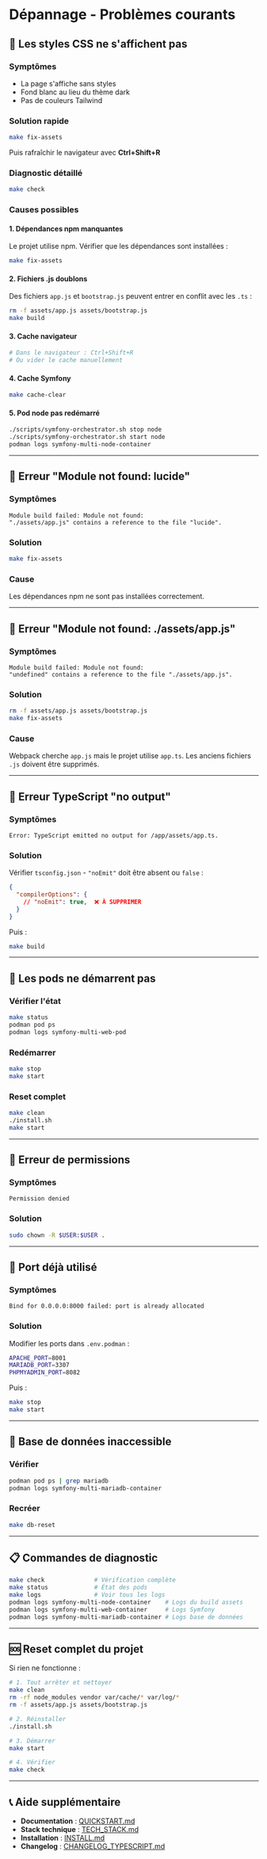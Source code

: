 # Dépannage - Problèmes courants

## 🎨 Les styles CSS ne s'affichent pas

### Symptômes
- La page s'affiche sans styles
- Fond blanc au lieu du thème dark
- Pas de couleurs Tailwind

### Solution rapide
```bash
make fix-assets
```

Puis rafraîchir le navigateur avec **Ctrl+Shift+R**

### Diagnostic détaillé
```bash
make check
```

### Causes possibles

#### 1. Dépendances npm manquantes
Le projet utilise npm. Vérifier que les dépendances sont installées :
```bash
make fix-assets
```

#### 2. Fichiers .js doublons
Des fichiers `app.js` et `bootstrap.js` peuvent entrer en conflit avec les `.ts` :
```bash
rm -f assets/app.js assets/bootstrap.js
make build
```

#### 3. Cache navigateur
```bash
# Dans le navigateur : Ctrl+Shift+R
# Ou vider le cache manuellement
```

#### 4. Cache Symfony
```bash
make cache-clear
```

#### 5. Pod node pas redémarré
```bash
./scripts/symfony-orchestrator.sh stop node
./scripts/symfony-orchestrator.sh start node
podman logs symfony-multi-node-container
```

---

## 🔴 Erreur "Module not found: lucide"

### Symptômes
```
Module build failed: Module not found:
"./assets/app.js" contains a reference to the file "lucide".
```

### Solution
```bash
make fix-assets
```

### Cause
Les dépendances npm ne sont pas installées correctement.

---

## 🔴 Erreur "Module not found: ./assets/app.js"

### Symptômes
```
Module build failed: Module not found:
"undefined" contains a reference to the file "./assets/app.js".
```

### Solution
```bash
rm -f assets/app.js assets/bootstrap.js
make fix-assets
```

### Cause
Webpack cherche `app.js` mais le projet utilise `app.ts`. Les anciens fichiers `.js` doivent être supprimés.

---

## 🔴 Erreur TypeScript "no output"

### Symptômes
```
Error: TypeScript emitted no output for /app/assets/app.ts.
```

### Solution
Vérifier `tsconfig.json` - `"noEmit"` doit être absent ou `false` :
```json
{
  "compilerOptions": {
    // "noEmit": true,  ❌ À SUPPRIMER
  }
}
```

Puis :
```bash
make build
```

---

## 🔴 Les pods ne démarrent pas

### Vérifier l'état
```bash
make status
podman pod ps
podman logs symfony-multi-web-pod
```

### Redémarrer
```bash
make stop
make start
```

### Reset complet
```bash
make clean
./install.sh
make start
```

---

## 🔴 Erreur de permissions

### Symptômes
```
Permission denied
```

### Solution
```bash
sudo chown -R $USER:$USER .
```

---

## 🔴 Port déjà utilisé

### Symptômes
```
Bind for 0.0.0.0:8000 failed: port is already allocated
```

### Solution
Modifier les ports dans `.env.podman` :
```bash
APACHE_PORT=8001
MARIADB_PORT=3307
PHPMYADMIN_PORT=8082
```

Puis :
```bash
make stop
make start
```

---

## 🔴 Base de données inaccessible

### Vérifier
```bash
podman pod ps | grep mariadb
podman logs symfony-multi-mariadb-container
```

### Recréer
```bash
make db-reset
```

---

## 📋 Commandes de diagnostic

```bash
make check              # Vérification complète
make status             # État des pods
make logs               # Voir tous les logs
podman logs symfony-multi-node-container    # Logs du build assets
podman logs symfony-multi-web-container     # Logs Symfony
podman logs symfony-multi-mariadb-container # Logs base de données
```

---

## 🆘 Reset complet du projet

Si rien ne fonctionne :

```bash
# 1. Tout arrêter et nettoyer
make clean
rm -rf node_modules vendor var/cache/* var/log/*
rm -f assets/app.js assets/bootstrap.js

# 2. Réinstaller
./install.sh

# 3. Démarrer
make start

# 4. Vérifier
make check
```

---

## 📞 Aide supplémentaire

- **Documentation** : [QUICKSTART.md](QUICKSTART.md)
- **Stack technique** : [TECH_STACK.md](TECH_STACK.md)
- **Installation** : [INSTALL.md](INSTALL.md)
- **Changelog** : [CHANGELOG_TYPESCRIPT.md](CHANGELOG_TYPESCRIPT.md)
